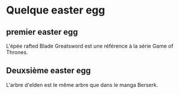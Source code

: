 # Quelque easter egg

## premier easter egg
L'épée rafted Blade Greatsword est une référence à la série Game of Thrones.

## Deuxsième easter egg
L'arbre d'elden est le même arbre que dans le manga Berserk.

